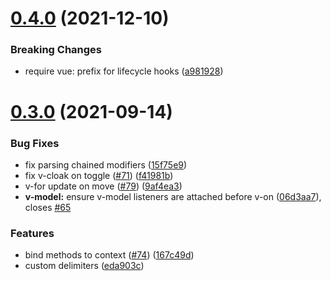# [0.4.0](https://github.com/vuejs/petite-vue/compare/v0.3.0...v0.4.0) (2021-12-10)

### Breaking Changes

- require vue: prefix for lifecycle hooks ([a981928](https://github.com/vuejs/petite-vue/commit/a9819283f8504a9c2d0cea4d9d122028eba2d10d))

# [0.3.0](https://github.com/vuejs/petite-vue/compare/v0.2.3...v0.3.0) (2021-09-14)

### Bug Fixes

- fix parsing chained modifiers ([15f75e9](https://github.com/vuejs/petite-vue/commit/15f75e94db3ce1d3630d7ffc10e2db4748d94f3e))
- fix v-cloak on toggle ([#71](https://github.com/vuejs/petite-vue/issues/71)) ([f41981b](https://github.com/vuejs/petite-vue/commit/f41981b32ae4832e58223f55c209fd112dfbede7))
- v-for update on move ([#79](https://github.com/vuejs/petite-vue/issues/79)) ([9af4ea3](https://github.com/vuejs/petite-vue/commit/9af4ea35957053665e586556f7ffb90b9077db26))
- **v-model:** ensure v-model listeners are attached before v-on ([06d3aa7](https://github.com/vuejs/petite-vue/commit/06d3aa79b066410fe4e270b1a9dad65cb8d3fb97)), closes [#65](https://github.com/vuejs/petite-vue/issues/65)

### Features

- bind methods to context ([#74](https://github.com/vuejs/petite-vue/issues/74)) ([167c49d](https://github.com/vuejs/petite-vue/commit/167c49d6940c6f35c6002093d8807ac0e835dcea))
- custom delimiters ([eda903c](https://github.com/vuejs/petite-vue/commit/eda903c0a93fe048219b74b0a44064c87b553ad4))
